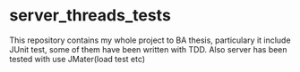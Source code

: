 # server_threads_tests
This repository contains my whole project to BA thesis, particulary it include JUnit test, some of them have been written with TDD.
Also server has been tested with use JMater(load test etc)
